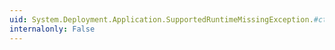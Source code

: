 ```yaml
---
uid: System.Deployment.Application.SupportedRuntimeMissingException.#ctor(System.String)
internalonly: False
---
```


